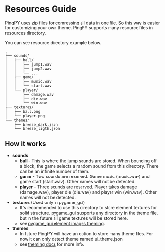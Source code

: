 Resources Guide
=============== 

PingPY uses zip files for comressing all data in one file. So this way is easier for customizing your own theme. PingPY supports many resource files in resources directory.

You can see resource directory example below.
```
.
├── sounds/
│   ├── ball/
│   │   ├── jump1.wav
│   │   ├── jump2.wav
│   │   └── ...
│   ├── game/
│   │   ├── music.wav
│   │   └── start.wav
│   └── player/
│       ├── damage.wav
│       ├── die.wav
│       └── win.wav
├── textures/
│   ├── ball.png
│   └── player.png
└── themes/
    ├── breeze_dark.json
    └── breeze_ligth.json
```

How it works
------------
- **sounds**
    - **ball** - This is where the jump sounds are stored. When bouncing off a block, the game selects a random sound from this directory. There can be an infinite number of them.
    - **game** - Two sounds are reserved. Game music (music.wav) and game start (start.wav). Other names will not be detected.
    - **player** - Three sounds are reserved. Player takes damage (damage.wav), player die (die.wav) and player win (win.wav). Other names will not be detected.
- **textures** (Used only in pygame_gui)
    - It's recommended to use this directory to store element textures for solid structure. pygame_gui supports any directory in the theme file, but in the future all game textures will be stored here.
    - see [pygame_gui element images theming](https://pygame-gui.readthedocs.io/en/latest/theme_guide.html#theme-options-per-element).
- **themes**
    - In future PingPY will have an option to store many theme files. For now it can only detect theme named ui_theme.json
    - see [theming docs](https://github.com/VitoR-InA/PingPY/tree/main/docs/theming.md) for more info.